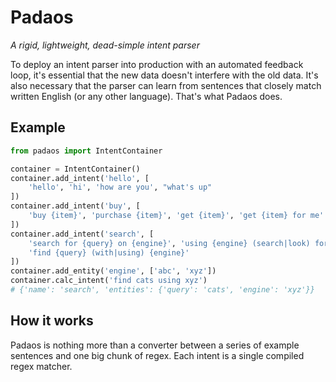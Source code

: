 # Padaos

*A rigid, lightweight, dead-simple intent parser*

To deploy an intent parser into production with an automated feedback loop,
it's essential that the new data doesn't interfere with the old data. It's
also necessary that the parser can learn from sentences that closely match
written English (or any other language). That's what Padaos does.

## Example

```python
from padaos import IntentContainer

container = IntentContainer()
container.add_intent('hello', [
    'hello', 'hi', 'how are you', "what's up"
])
container.add_intent('buy', [
    'buy {item}', 'purchase {item}', 'get {item}', 'get {item} for me'
])
container.add_intent('search', [
    'search for {query} on {engine}', 'using {engine} (search|look) for {query}',
    'find {query} (with|using) {engine}'
])
container.add_entity('engine', ['abc', 'xyz'])
container.calc_intent('find cats using xyz')
# {'name': 'search', 'entities': {'query': 'cats', 'engine': 'xyz'}}
```

## How it works

Padaos is nothing more than a converter between a series of example sentences and
one big chunk of regex. Each intent is a single compiled regex matcher.

